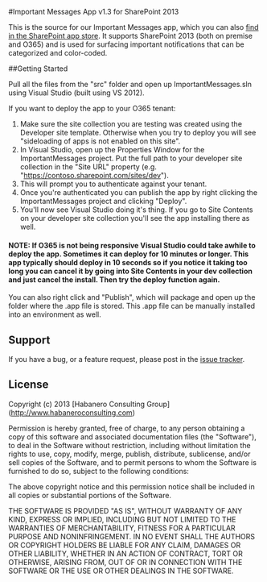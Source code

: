 #Important Messages App v1.3 for SharePoint 2013

This is the source for our Important Messages app, which you can also [find in the SharePoint app store](http://office.microsoft.com/en-us/store/important-messages-WA103809916.aspx). It supports SharePoint 2013 (both on premise and O365) and is used for surfacing important notifications that can be categorized and color-coded.

##Getting Started

Pull all the files from the "src" folder and open up ImportantMessages.sln using Visual Studio (built using VS 2012). 

If you want to deploy the app to your O365 tenant:

1. Make sure the site collection you are testing was created using the Developer site template. Otherwise when you try to deploy you will see "sideloading of apps is not enabled on this site".
2. In Visual Studio, open up the Properties Window for the ImportantMessages project. Put the full path to your developer site collection in the "Site URL" property (e.g. "https://contoso.sharepoint.com/sites/dev").
3. This will prompt you to authenticate against your tenant.
4. Once you're authenticated you can publish the app by right clicking the ImportantMessages project and clicking "Deploy".
5. You'll now see Visual Studio doing it's thing. If you go to Site Contents on your developer site collection you'll see the app installing there as well.

#### NOTE: If O365 is not being responsive Visual Studio could take awhile to deploy the app. Sometimes it can deploy for 10 minutes or longer. This app typically should deploy in 10 seconds so if you notice it taking too long you can cancel it by going into Site Contents in your dev collection and just cancel the install. Then try the deploy function again.

You can also right click and "Publish", which will package and open up the folder where the .app file is stored. This .app file can be manually installed into an environment as well.

## Support

If you have a bug, or a feature request, please post in the [issue tracker](https://github.com/habaneroconsulting/sp-app-importantmessages/issues).

## License

Copyright (c) 2013 [Habanero Consulting Group] (http://www.habaneroconsulting.com)

Permission is hereby granted, free of charge, to any person obtaining a copy of this software and associated documentation files (the "Software"), to deal in the Software without restriction, including without limitation the rights to use, copy, modify, merge, publish, distribute, sublicense, and/or sell copies of the Software, and to permit persons to whom the Software is furnished to do so, subject to the following conditions: 

The above copyright notice and this permission notice shall be included in all copies or substantial portions of the Software.

THE SOFTWARE IS PROVIDED "AS IS", WITHOUT WARRANTY OF ANY KIND, EXPRESS OR IMPLIED, INCLUDING BUT NOT LIMITED TO THE WARRANTIES OF MERCHANTABILITY, FITNESS FOR A PARTICULAR PURPOSE AND NONINFRINGEMENT. IN NO EVENT SHALL THE AUTHORS OR COPYRIGHT HOLDERS BE LIABLE FOR ANY CLAIM, DAMAGES OR OTHER LIABILITY, WHETHER IN AN ACTION OF CONTRACT, TORT OR OTHERWISE, ARISING FROM, OUT OF OR IN CONNECTION WITH THE SOFTWARE OR THE USE OR OTHER DEALINGS IN THE SOFTWARE.
